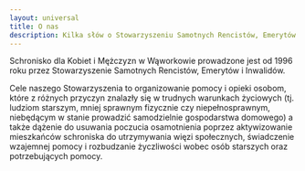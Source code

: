 ```yaml
---
layout: universal
title: O nas
description: Kilka słów o Stowarzyszeniu Samotnych Rencistów, Emerytów i Inwalidów w Wąworkowie
---
```


Schronisko dla Kobiet i Mężczyzn w Wąworkowie prowadzone jest od 1996 roku przez Stowarzyszenie Samotnych Rencistów, Emerytów i Inwalidów.

Cele naszego Stowarzyszenia to organizowanie pomocy i opieki osobom, które z różnych przyczyn znalazły się w trudnych warunkach życiowych (tj. ludziom starszym, mniej sprawnym fizycznie czy niepełnosprawnym, niebędącym w stanie prowadzić samodzielnie gospodarstwa domowego) a także dążenie do usuwania poczucia osamotnienia poprzez aktywizowanie mieszkańców schroniska do utrzymywania więzi społecznych, świadczenie wzajemnej pomocy i rozbudzanie życzliwości wobec osób starszych oraz potrzebujących pomocy.
